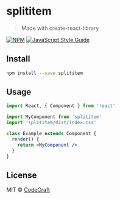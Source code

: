 # splititem

> Made with create-react-library

[![NPM](https://img.shields.io/npm/v/splititem.svg)](https://www.npmjs.com/package/splititem) [![JavaScript Style Guide](https://img.shields.io/badge/code_style-standard-brightgreen.svg)](https://standardjs.com)

## Install

```bash
npm install --save splititem
```

## Usage

```jsx
import React, { Component } from 'react'

import MyComponent from 'splititem'
import 'splititem/dist/index.css'

class Example extends Component {
  render() {
    return <MyComponent />
  }
}
```

## License

MIT © [CodeCraft](https://github.com/CodeCraft)
